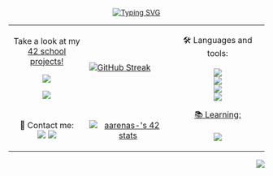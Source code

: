 <p align="center"><a href="https://git.io/typing-svg"><img src="https://readme-typing-svg.herokuapp.com?font=Fira+Code&pause=1000&center=true&width=435&lines=Hi+there%2C+I'm+Alex+%F0%9F%A4%99%F0%9F%8F%BB;Welcome+to+my+github!" alt="Typing SVG" /></a>

<body>
    <table align = "center">
        <tr>
            <td><p align="center">Take a look at my <br> <a href="https://github.com/AlexLeoncoeur/42-proyects">42 school projects!
                <p align="center"><img src="https://img.shields.io/badge/CPiscine-Finished-informational?style=flat&logo=42&color=9342f5"></p>
                <p align="center"><img src="https://img.shields.io/badge/Cursus-Rank 04-informational?style=flat&logo=42&color=42e3f5"></p></td></td>
            <td><a href="https://git.io/streak-stats"><img src="https://streak-stats.demolab.com?user=AlexLeoncoeur&theme=tokyonight-duo&mode=weekly&exclude_days=Sun%2CSat" alt="GitHub Streak" /></a></td>
            <td rowspan="2"><p align="center">🛠️ Languages and tools:<br><br>
                <a href="https://skillicons.dev">
                <img src="https://img.shields.io/badge/-C-informational?style=flat&logo=c&color=4287f5" /><br>
                <img src="https://img.shields.io/badge/-C++-informational?style=flat&logo=cplusplus&color=00599C" /><br>
                <img src="https://img.shields.io/badge/-YARA-informational?style=flat&logo=virustotal&color=394EFF" /><br>
                <img src="https://img.shields.io/badge/Shell-Bash-informational?style=flat&logo=gnubash&color=42f56f" /><br>
                <p align="center">📚 Learning:<br><br>
                <img src="https://img.shields.io/badge/-Docker-informational?style=flat&logo=docker&color=42d4f5"</a></p>
            </td>
        </tr>
        <tr>
            <td><p align="center">📩 Contact me:<br>
                <a href="https://skillicons.dev">
                <a href="https://www.linkedin.com/in/alejandro-arenas-león-b14882242"><img src="https://img.shields.io/badge/LinkedIn-0077B5?style=for-the-badge&logo=linkedin&logoColor=white" /></a>
                <a href="mailto:alejandroarenasleon2@gmail.com"><img src="https://img.shields.io/badge/Gmail-D14836?style=for-the-badge&logo=gmail&logoColor=white" /></a>
                </td>
            <td><p align="center"><a href="https://github.com/oakoudad/badge42"><img src="https://badge.mediaplus.ma/darkblue/aarenas-?1337Badge=off&UM6P=off" alt="aarenas-'s 42 stats" /></a></td>
        </tr>
    </table>
</body>
<p align="right"><img src="https://komarev.com/ghpvc/?username=alexleoncoeur&style=flat-square&color=blue"></p>

